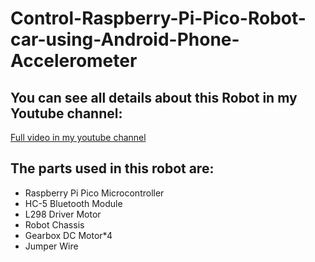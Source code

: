 # Control-Raspberry-Pi-Pico-Robot-car-using-Android-Phone-Accelerometer
## You can see all details about this Robot in my Youtube channel:
[Full video in my youtube channel](https://www.youtube.com/watch?v=VSJwZKd9ECw&t=17s)
## The parts used in this robot are:
- Raspberry Pi Pico Microcontroller
- HC-5 Bluetooth Module
- L298 Driver Motor
- Robot Chassis
- Gearbox DC Motor*4
- Jumper Wire
